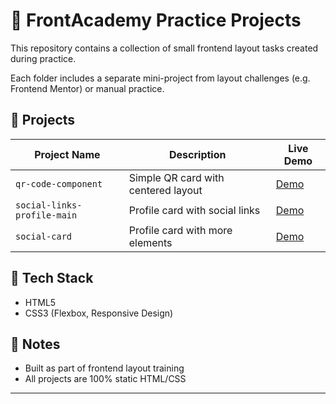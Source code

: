 # 🧱 FrontAcademy Practice Projects

This repository contains a collection of small frontend layout tasks created during practice.

Each folder includes a separate mini-project from layout challenges (e.g. Frontend Mentor) or manual practice.

## 📁 Projects

| Project Name | Description | Live Demo |
|--------------|-------------|-----------|
| `qr-code-component` | Simple QR card with centered layout | <a href="./qr-code-component-main">Demo<a/>|
| `social-links-profile-main` | Profile card with social links | [Demo](https://cartnix.github.io/FrontAcademy/qr-code-component-main/)|
| `social-card` | Profile card with more elements | [Demo](https://cartnix.github.io/FrontAcademy/blog-preview-card-main)|

## 🚀 Tech Stack

- HTML5  
- CSS3 (Flexbox, Responsive Design)

## 📌 Notes

- Built as part of frontend layout training
- All projects are 100% static HTML/CSS

---
